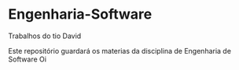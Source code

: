 # Engenharia-Software
Trabalhos do tio David

Este repositório guardará os materias da disciplina de Engenharia de Software
Oi